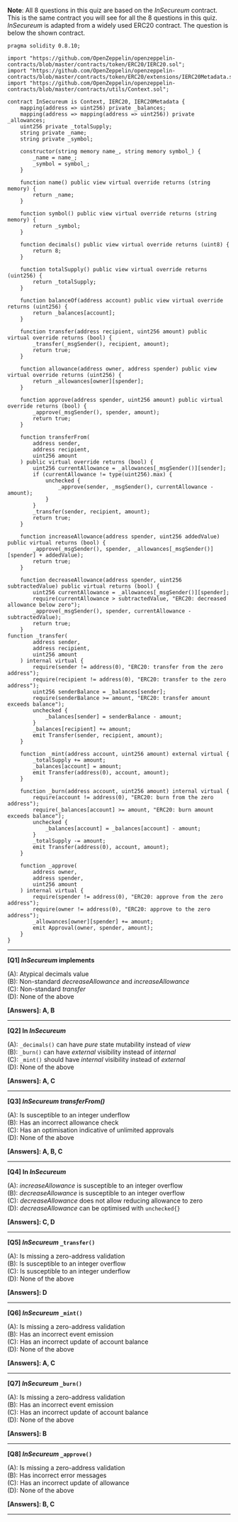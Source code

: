 **Note**: All 8 questions in this quiz are based on the _InSecureum_ contract. This is the same contract you will see for all the 8 questions in this quiz. _InSecureum_ is adapted from a widely used ERC20 contract. The question is below the shown contract.

```
pragma solidity 0.8.10;

import "https://github.com/OpenZeppelin/openzeppelin-contracts/blob/master/contracts/token/ERC20/IERC20.sol";
import "https://github.com/OpenZeppelin/openzeppelin-contracts/blob/master/contracts/token/ERC20/extensions/IERC20Metadata.sol";
import "https://github.com/OpenZeppelin/openzeppelin-contracts/blob/master/contracts/utils/Context.sol";

contract InSecureum is Context, IERC20, IERC20Metadata {
    mapping(address => uint256) private _balances;
    mapping(address => mapping(address => uint256)) private _allowances;
    uint256 private _totalSupply;
    string private _name;
    string private _symbol;

    constructor(string memory name_, string memory symbol_) {
        _name = name_;
        _symbol = symbol_;
    }

    function name() public view virtual override returns (string memory) {
        return _name;
    }

    function symbol() public view virtual override returns (string memory) {
        return _symbol;
    }

    function decimals() public view virtual override returns (uint8) {
        return 8;
    }

    function totalSupply() public view virtual override returns (uint256) {
        return _totalSupply;
    }

    function balanceOf(address account) public view virtual override returns (uint256) {
        return _balances[account];
    }

    function transfer(address recipient, uint256 amount) public virtual override returns (bool) {
        _transfer(_msgSender(), recipient, amount);
        return true;
    }

    function allowance(address owner, address spender) public view virtual override returns (uint256) {
        return _allowances[owner][spender];
    }

    function approve(address spender, uint256 amount) public virtual override returns (bool) {
        _approve(_msgSender(), spender, amount);
        return true;
    }

    function transferFrom(
        address sender,
        address recipient,
        uint256 amount
    ) public virtual override returns (bool) {
        uint256 currentAllowance = _allowances[_msgSender()][sender];
        if (currentAllowance != type(uint256).max) {
            unchecked {
                _approve(sender, _msgSender(), currentAllowance - amount);
            }
        }
        _transfer(sender, recipient, amount);
        return true;
    }

    function increaseAllowance(address spender, uint256 addedValue) public virtual returns (bool) {
        _approve(_msgSender(), spender, _allowances[_msgSender()][spender] + addedValue);
        return true;
    }

    function decreaseAllowance(address spender, uint256 subtractedValue) public virtual returns (bool) {
        uint256 currentAllowance = _allowances[_msgSender()][spender];
        require(currentAllowance > subtractedValue, "ERC20: decreased allowance below zero");
        _approve(_msgSender(), spender, currentAllowance - subtractedValue);
        return true;
    }
function _transfer(
        address sender,
        address recipient,
        uint256 amount
    ) internal virtual {
        require(sender != address(0), "ERC20: transfer from the zero address");
        require(recipient != address(0), "ERC20: transfer to the zero address");
        uint256 senderBalance = _balances[sender];
        require(senderBalance >= amount, "ERC20: transfer amount exceeds balance");
        unchecked {
            _balances[sender] = senderBalance - amount;
        }
        _balances[recipient] += amount;
        emit Transfer(sender, recipient, amount);
    }

    function _mint(address account, uint256 amount) external virtual {
        _totalSupply += amount;
        _balances[account] = amount;
        emit Transfer(address(0), account, amount);
    }

    function _burn(address account, uint256 amount) internal virtual {
        require(account != address(0), "ERC20: burn from the zero address");
        require(_balances[account] >= amount, "ERC20: burn amount exceeds balance");
        unchecked {
            _balances[account] = _balances[account] - amount;
        }
        _totalSupply -= amount;
        emit Transfer(address(0), account, amount);
    }

    function _approve(
        address owner,
        address spender,
        uint256 amount
    ) internal virtual {
        require(spender != address(0), "ERC20: approve from the zero address");
        require(owner != address(0), "ERC20: approve to the zero address");
        _allowances[owner][spender] += amount;
        emit Approval(owner, spender, amount);
    }
}
```

---

**[Q1] _InSecureum_ implements**

(A): Atypical decimals value  
(B): Non-standard _decreaseAllowance_ and _increaseAllowance_  
(C): Non-standard _transfer_  
(D): None of the above  

**[Answers]: A, B**

---

**[Q2] In _InSecureum_**

(A): `_decimals()` can have _pure_ state mutability instead of _view_  
(B): `_burn()` can have _external_ visibility instead of _internal_  
(C): `_mint()` should have _internal_ visibility instead of _external_  
(D): None of the above  

**[Answers]: A, C**

---

**[Q3] _InSecureum_ _transferFrom()_**

(A): Is susceptible to an integer underflow  
(B): Has an incorrect allowance check  
(C): Has an optimisation indicative of unlimited approvals  
(D): None of the above  

**[Answers]: A, B, C**

---

**[Q4] In _InSecureum_**

(A): _increaseAllowance_ is susceptible to an integer overflow  
(B): _decreaseAllowance_ is susceptible to an integer overflow  
(C): _decreaseAllowance_ does not allow reducing allowance to zero  
(D): _decreaseAllowance_ can be optimised with `unchecked{}`  

**[Answers]: C, D**

---

**[Q5] _InSecureum_ `_transfer()`**

(A): Is missing a zero-address validation  
(B): Is susceptible to an integer overflow  
(C): Is susceptible to an integer underflow  
(D): None of the above  

**[Answers]: D**

---

**[Q6] _InSecureum_ `_mint()`**

(A): Is missing a zero-address validation  
(B): Has an incorrect event emission  
(C): Has an incorrect update of account balance  
(D): None of the above

**[Answers]: A, C**

---

**[Q7] _InSecureum_ `_burn()`**

(A): Is missing a zero-address validation  
(B): Has an incorrect event emission  
(C): Has an incorrect update of account balance  
(D): None of the above

**[Answers]: B**

---

**[Q8] _InSecureum_ `_approve()`**

(A): Is missing a zero-address validation  
(B): Has incorrect error messages  
(C): Has an incorrect update of allowance  
(D): None of the above

**[Answers]: B, C**

---

